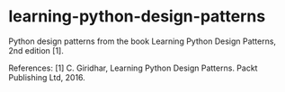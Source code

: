 # learning-python-design-patterns

Python design patterns from the book Learning Python Design Patterns, 2nd edition [1].

References:
[1] C. Giridhar, Learning Python Design Patterns. Packt Publishing Ltd, 2016.

